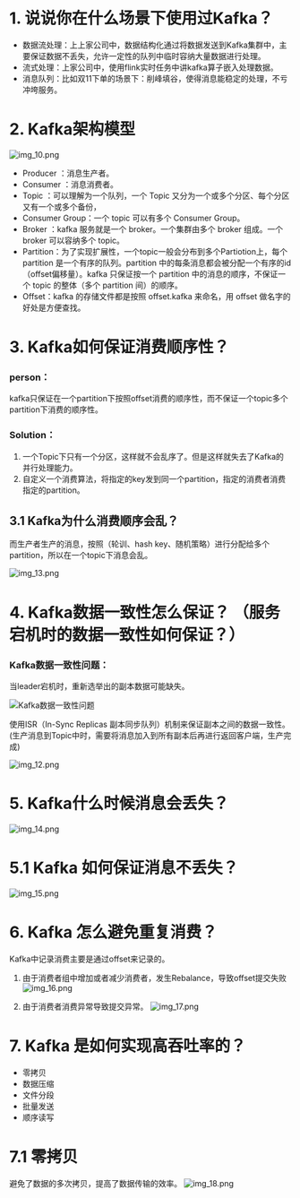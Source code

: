 # 1. 说说你在什么场景下使用过Kafka？

- 数据流处理：上上家公司中，数据结构化通过将数据发送到Kafka集群中，主要保证数据不丢失，允许一定性的队列中临时容纳大量数据进行处理。
- 流式处理：上家公司中，使用flink实时任务中讲kafka算子嵌入处理数据。
- 消息队列：比如双11下单的场景下：削峰填谷，使得消息能稳定的处理，不亏冲垮服务。

# 2. Kafka架构模型
![img_10.png](../images/MID-Kafka架构模型.png)

- Producer ：消息生产者。
- Consumer ：消息消费者。
- Topic ：可以理解为一个队列，一个 Topic 又分为一个或多个分区、每个分区又有一个或多个备份，
- Consumer Group：一个 topic 可以有多个 Consumer Group。
- Broker ：kafka 服务就是一个 broker。一个集群由多个 broker 组成。一个 broker 可以容纳多个 topic。
- Partition：为了实现扩展性，一个topic一般会分布到多个Partiotion上，每个 partition 是一个有序的队列。partition 中的每条消息都会被分配一个有序的id（offset偏移量）。kafka 只保证按一个 partition 中的消息的顺序，不保证一个 topic 的整体（多个 partition 间）的顺序。
- Offset：kafka 的存储文件都是按照 offset.kafka 来命名，用 offset 做名字的好处是方便查找。

# 3. Kafka如何保证消费顺序性？

**<h3>person：</h3>**
kafka只保证在一个partition下按照offset消费的顺序性，而不保证一个topic多个partition下消费的顺序性。

**<h3>Solution：</h3>**
1. 一个Topic下只有一个分区，这样就不会乱序了。但是这样就失去了Kafka的并行处理能力。
2. 自定义一个消费算法，将指定的key发到同一个partition，指定的消费者消费指定的partition。

## 3.1 Kafka为什么消费顺序会乱？
而生产者生产的消息，按照（轮训、hash key、随机策略）进行分配给多个partition，所以在一个topic下消息会乱。

![img_13.png](../images/MID-Kafka为什么消费顺序会乱.png)

# 4. Kafka数据一致性怎么保证？ （服务宕机时的数据一致性如何保证？）

**<h3>Kafka数据一致性问题：</h3>** 当leader宕机时，重新选举出的副本数据可能缺失。

![Kafka数据一致性问题](../images/MID-Kafka数据一致性问题.png)

使用ISR（In-Sync Replicas 副本同步队列）机制来保证副本之间的数据一致性。
(生产消息到Topic中时，需要将消息加入到所有副本后再进行返回客户端，生产完成)

![img_12.png](../images/MID-Kafka解决数据一致性问题.png)

# 5. Kafka什么时候消息会丢失？

![img_14.png](../images/MID-Kafka什么时候消息会丢失.png)

# 5.1 Kafka 如何保证消息不丢失？

![img_15.png](../images/MID-Kafka如何保证消息不丢失.png)


# 6. Kafka 怎么避免重复消费？
Kafka中记录消费主要是通过offset来记录的。

1. 由于消费者组中增加或者减少消费者，发生Rebalance，导致offset提交失败
![img_16.png](../images/MID-Kafka重复消费.png)

2. 由于消费者消费异常导致提交异常。
![img_17.png](../images/MID-Kafka消费重复2.png)

# 7. Kafka 是如何实现高吞吐率的？

- 零拷贝
- 数据压缩
- 文件分段
- 批量发送
- 顺序读写

# 7.1 零拷贝
避免了数据的多次拷贝，提高了数据传输的效率。
![img_18.png](../images/MID-零拷贝.png)